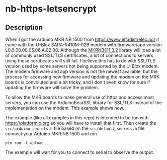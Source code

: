 # nb-https-letsencrypt

## Description

When I got the Arduino MKR NB 1500 from https://www.elfadistrelec.no/ it came with the U-Blox SARA-R410M-02B modem with 
firmware/app version L0.0.00.00.05.06,A.02.00. Although the MKRNB@1.3.2 library will load a lot of commonly used
SSL/TLS certificates, a lot of connections to servers using these certificates will still fail. I believe this has 
to do with SSL/TLS version used by some servers not being supported by the U-Blox modem. The modem firmware and app
version is not the newest available, but the process for accessing new firmware and updating the modem on the MRK boards
is convoluted and a bit tricky, and I don't even know for sure if updating the firmware will solve the problem.

To allow the MKR boards to make general use of https and access most servers, you can use the ArduinoBearSSL library
for SSL/TLS instead of the implementation on the modem. This example shows how.

The example (like all examples in this repo) is intended to be run with https://platformio.org so you will have to 
install that first. Then create the `src/arduino_secrets.h` file based on the `src/default_secrets.h` file, connect 
your Arduino MKR NB 1500 and run

    pio run -t upload
    
The example will wait for you to connect to serial to observe the output.